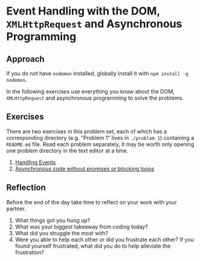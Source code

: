 # Event Handling with the DOM, `XMLHttpRequest` and Asynchronous Programming

## Approach

If you do not have `nodemon` installed, globally install it with `npm install -g nodemon`.

In the following exercises use everything you know about the DOM, `XMLHttpRequest` and asynchronous programming to solve the problems.

## Exercises

There are two exercises in this problem set, each of which has a corresponding directory (e.g. "Problem 1" lives in `./problem_1`) containing a `README.md` file. Read each problem separately, it may be worth only opening one problem directory in the text editor at a time.

1. [Handling Events](problem_1/README.md)
1. [Asynchronous code without promises or blocking loops](problem_2/README.md)

## Reflection

Before the end of the day take time to reflect on your work with your partner.

1. What things got you hung up?
1. What was your biggest takeaway from coding today?
1. What did you struggle the most with?
1. Were you able to help each other or did you frustrate each other? If you found yourself frustrated, what did you do to help alleviate the frustration?
